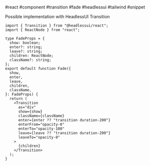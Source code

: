 #react #component #transition #fade #headlessui #tailwind #snippet 

Possible implementation with HeadlessUI Transition
```tsx
import { Transition } from "@headlessui/react";
import { ReactNode } from "react";

type FadeProps = {
  show: boolean;
  enter?: string;
  leave?: string;
  children: ReactNode;
  className?: string;
};
export default function Fade({
  show,
  enter,
  leave,
  children,
  className,
}: FadeProps) {
  return (
    <Transition
      as="div"
      show={show}
      className={className}
      enter={enter ?? "transition duration-200"}
      enterFrom="opacity-0"
      enterTo="opacity-100"
      leave={leave ?? "transition duration-200"}
      leaveTo="opacity-0"
    >
      {children}
    </Transition>
  );
}
```